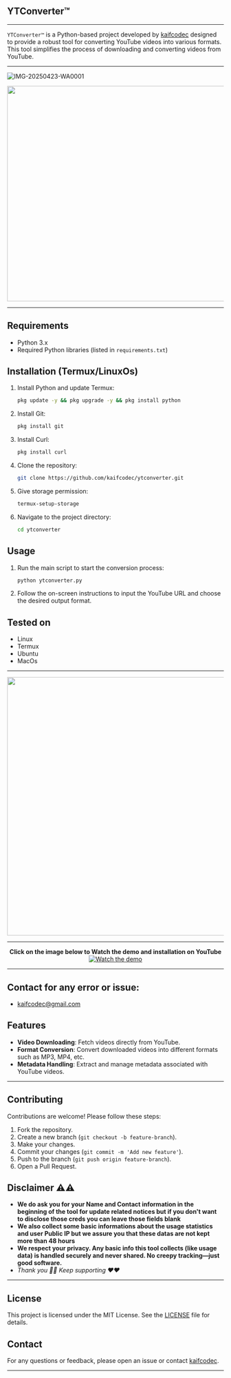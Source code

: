 
## YTConverter™
---
`YTConverter™` is a Python-based project developed by [kaifcodec](https://github.com/kaifcodec) designed to provide a robust tool for converting YouTube videos into various formats. This tool simplifies the process of downloading and converting videos from YouTube.

---
![IMG-20250423-WA0001](https://github.com/user-attachments/assets/ef43f4b4-0afa-4682-8c4d-7d19200a40f7)

<p align="centre">
  
  <img src="https://github.com/user-attachments/assets/3f50727f-0927-4b3b-82fa-729c346e66d1" width="600" height ="500" />
</p>

---

## Requirements
- Python 3.x
- Required Python libraries (listed in `requirements.txt`)

## Installation (Termux/LinuxOs)
1. Install Python and update Termux:
   ```bash
   pkg update -y && pkg upgrade -y && pkg install python
   ```
2. Install Git:
   ```bash
   pkg install git
   ```
3. Install Curl:
   ```bash
   pkg install curl
   ```
4. Clone the repository:
   ```bash
   git clone https://github.com/kaifcodec/ytconverter.git
   ```
5. Give storage permission:
   ```bash
   termux-setup-storage
   ```
6. Navigate to the project directory:
   ```bash
   cd ytconverter
   ```

## Usage
1. Run the main script to start the conversion process:
   ```bash
   python ytconverter.py
   ```
2. Follow the on-screen instructions to input the YouTube URL and choose the desired output format.

## Tested on
- Linux
- Termux
- Ubuntu
- MacOs

---
 <p align="left">
<img src= "https://github.com/user-attachments/assets/8e9d00ce-b698-4b1f-8870-badd5d274442" width="600" height="600"/>
</p>

---

<p align="center">
  <b>Click on the image below to Watch the demo and installation on YouTube</b>
  <a href="https://youtu.be/W2Evqs3fqHs" target="_blank">
    <img src="https://img.youtube.com/vi/W2Evqs3fqHs/hqdefault.jpg" alt="Watch the demo" style="max-width: 100%;">
  </a>
</p>

<p align="center">
  
</p>


---

## Contact for any error or issue:
- kaifcodec@gmail.com

## Features
- **Video Downloading**: Fetch videos directly from YouTube.
- **Format Conversion**: Convert downloaded videos into different formats such as MP3, MP4, etc.
- **Metadata Handling**: Extract and manage metadata associated with YouTube videos.

---



## Contributing
Contributions are welcome! Please follow these steps:
1. Fork the repository.
2. Create a new branch (`git checkout -b feature-branch`).
3. Make your changes.
4. Commit your changes (`git commit -m 'Add new feature'`).
5. Push to the branch (`git push origin feature-branch`).
6. Open a Pull Request.

## Disclaimer ⚠⚠
 - **We do ask you for your Name and Contact information in the beginning of the tool for update related notices but if you don't want to disclose those creds you can leave those fields blank**
 - **We also collect some basic informations about the usage statistics and user Public IP but we assure you that these datas are not kept more than 48 hours**
 - **We respect your privacy. Any basic info this tool collects (like usage data) is handled securely and never shared. No creepy tracking—just good software.**
 - _Thank you 🌹🌹_ _Keep supporting ❤❤_

---

## License
This project is licensed under the MIT License. See the [LICENSE](LICENSE) file for details.

## Contact
For any questions or feedback, please open an issue or contact [kaifcodec](https://github.com/kaifcodec).


---
